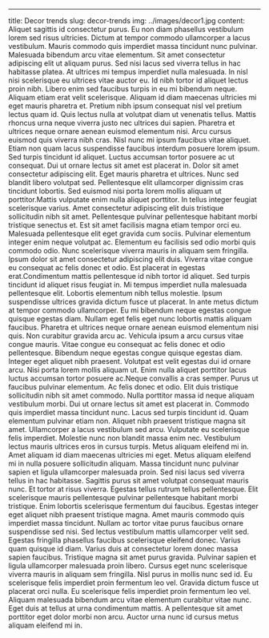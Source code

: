 ---
title: Decor trends
slug: decor-trends
img: ../images/decor1.jpg
content: Aliquet sagittis id consectetur purus. Eu non diam phasellus vestibulum lorem sed risus ultricies. Dictum at tempor commodo ullamcorper a lacus vestibulum. Mauris commodo quis imperdiet massa tincidunt nunc pulvinar. Malesuada bibendum arcu vitae elementum. Sit amet consectetur adipiscing elit ut aliquam purus. Sed nisi lacus sed viverra tellus in hac habitasse platea. At ultrices mi tempus imperdiet nulla malesuada. In nisl nisi scelerisque eu ultrices vitae auctor eu. Id nibh tortor id aliquet lectus proin nibh. Libero enim sed faucibus turpis in eu mi bibendum neque. Aliquam etiam erat velit scelerisque. Aliquam id diam maecenas ultricies mi eget mauris pharetra et. Pretium nibh ipsum consequat nisl vel pretium lectus quam id. Quis lectus nulla at volutpat diam ut venenatis tellus. Mattis rhoncus urna neque viverra justo nec ultrices dui sapien. Pharetra et ultrices neque ornare aenean euismod elementum nisi. Arcu cursus euismod quis viverra nibh cras. Nisl nunc mi ipsum faucibus vitae aliquet. Etiam non quam lacus suspendisse faucibus interdum posuere lorem ipsum. Sed turpis tincidunt id aliquet. Luctus accumsan tortor posuere ac ut consequat. Dui ut ornare lectus sit amet est placerat in. Dolor sit amet consectetur adipiscing elit. Eget mauris pharetra et ultrices. Nunc sed blandit libero volutpat sed. Pellentesque elit ullamcorper dignissim cras tincidunt lobortis. Sed euismod nisi porta lorem mollis aliquam ut porttitor.Mattis vulputate enim nulla aliquet porttitor. In tellus integer feugiat scelerisque varius. Amet consectetur adipiscing elit duis tristique sollicitudin nibh sit amet. Pellentesque pulvinar pellentesque habitant morbi tristique senectus et. Est sit amet facilisis magna etiam tempor orci eu. Malesuada pellentesque elit eget gravida cum sociis. Pulvinar elementum integer enim neque volutpat ac. Elementum eu facilisis sed odio morbi quis commodo odio. Nunc scelerisque viverra mauris in aliquam sem fringilla. Ipsum dolor sit amet consectetur adipiscing elit duis. Viverra vitae congue eu consequat ac felis donec et odio. Est placerat in egestas erat.Condimentum mattis pellentesque id nibh tortor id aliquet. Sed turpis tincidunt id aliquet risus feugiat in. Mi tempus imperdiet nulla malesuada pellentesque elit. Lobortis elementum nibh tellus molestie. Ipsum suspendisse ultrices gravida dictum fusce ut placerat. In ante metus dictum at tempor commodo ullamcorper. Eu mi bibendum neque egestas congue quisque egestas diam. Nullam eget felis eget nunc lobortis mattis aliquam faucibus. Pharetra et ultrices neque ornare aenean euismod elementum nisi quis. Non curabitur gravida arcu ac. Vehicula ipsum a arcu cursus vitae congue mauris. Vitae congue eu consequat ac felis donec et odio pellentesque. Bibendum neque egestas congue quisque egestas diam. Integer eget aliquet nibh praesent. Volutpat est velit egestas dui id ornare arcu. Nisi porta lorem mollis aliquam ut. Enim nulla aliquet porttitor lacus luctus accumsan tortor posuere ac.Neque convallis a cras semper. Purus ut faucibus pulvinar elementum. Ac felis donec et odio. Elit duis tristique sollicitudin nibh sit amet commodo. Nulla porttitor massa id neque aliquam vestibulum morbi. Dui ut ornare lectus sit amet est placerat in. Commodo quis imperdiet massa tincidunt nunc. Lacus sed turpis tincidunt id. Quam elementum pulvinar etiam non. Aliquet nibh praesent tristique magna sit amet. Ullamcorper a lacus vestibulum sed arcu. Vulputate eu scelerisque felis imperdiet. Molestie nunc non blandit massa enim nec. Vestibulum lectus mauris ultrices eros in cursus turpis. Metus aliquam eleifend mi in. Amet aliquam id diam maecenas ultricies mi eget. Metus aliquam eleifend mi in nulla posuere sollicitudin aliquam. Massa tincidunt nunc pulvinar sapien et ligula ullamcorper malesuada proin. Sed nisi lacus sed viverra tellus in hac habitasse. Sagittis purus sit amet volutpat consequat mauris nunc. Et tortor at risus viverra. Egestas tellus rutrum tellus pellentesque. Elit scelerisque mauris pellentesque pulvinar pellentesque habitant morbi tristique. Enim lobortis scelerisque fermentum dui faucibus. Egestas integer eget aliquet nibh praesent tristique magna. Amet mauris commodo quis imperdiet massa tincidunt. Nullam ac tortor vitae purus faucibus ornare suspendisse sed nisi. Sed lectus vestibulum mattis ullamcorper velit sed. Egestas fringilla phasellus faucibus scelerisque eleifend donec. Varius quam quisque id diam. Varius duis at consectetur lorem donec massa sapien faucibus. Tristique magna sit amet purus gravida. Pulvinar sapien et ligula ullamcorper malesuada proin libero. Cursus eget nunc scelerisque viverra mauris in aliquam sem fringilla. Nisl purus in mollis nunc sed id. Eu scelerisque felis imperdiet proin fermentum leo vel. Gravida dictum fusce ut placerat orci nulla. Eu scelerisque felis imperdiet proin fermentum leo vel. Aliquam malesuada bibendum arcu vitae elementum curabitur vitae nunc. Eget duis at tellus at urna condimentum mattis. A pellentesque sit amet porttitor eget dolor morbi non arcu. Auctor urna nunc id cursus metus aliquam eleifend mi in.
  

